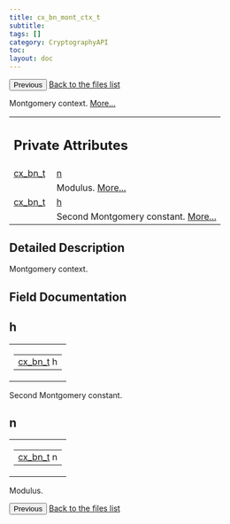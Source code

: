 ```yaml
---
title: cx_bn_mont_ctx_t
subtitle:
tags: []
category: CryptographyAPI
toc:
layout: doc
---
```


<button class="uk-button uk-button-default uk-button-small uk-margin-medium-top" onclick="history.back()">Previous</button>
<a class="uk-button uk-button-default uk-button-small uk-margin-medium-top crypto-button" href="../../crypto-api/files">Back to the files list</a>


<p>Montgomery context.  
 <a href="../cx__bn__mont__ctx__t#details">More...</a></p>
<table class="memberdecls">
<tr class="heading"><td colspan="4"><h2 class="groupheader"><a name="pri-attribs"></a>
Private Attributes</h2></td></tr>
<tr class="memitem:a629b82dbf76ac8095d4fdffaf51790d5"><td class="memItemLeft" align="right" valign="top"><a class="el" href="../ox__bn_8h#a3caccc9ce9a31d3cba31ce1de1194d12">cx_bn_t</a>&#160;</td><td colspan="3" class="memItemRight" valign="bottom"><a class="el" href="../cx__bn__mont__ctx__t#a629b82dbf76ac8095d4fdffaf51790d5">n</a></td></tr>
<tr class="memdesc:a629b82dbf76ac8095d4fdffaf51790d5"><td class="mdescLeft">&#160;</td><td colspan="3" class="mdescRight">Modulus.  <a href="#a629b82dbf76ac8095d4fdffaf51790d5">More...</a><br /></td></tr>
<tr class="memitem:ad0dbbb64d263e80296053b6472c87975"><td class="memItemLeft" align="right" valign="top"><a class="el" href="../ox__bn_8h#a3caccc9ce9a31d3cba31ce1de1194d12">cx_bn_t</a>&#160;</td><td colspan="3" class="memItemRight" valign="bottom"><a class="el" href="../cx__bn__mont__ctx__t#ad0dbbb64d263e80296053b6472c87975">h</a></td></tr>
<tr class="memdesc:ad0dbbb64d263e80296053b6472c87975"><td class="mdescLeft">&#160;</td><td colspan="3" class="mdescRight">Second Montgomery constant.  <a href="#ad0dbbb64d263e80296053b6472c87975">More...</a><br /></td></tr>
</table>
<a name="details" id="details"></a>

## Detailed Description

<div class="textblock"><p>Montgomery context. </p>
</div><h2 class="groupheader">Field Documentation</h2>
<a id="ad0dbbb64d263e80296053b6472c87975"></a>
<h2 class="memtitle">h</h2>

<div class="memitem">
<div class="memproto">
<table class="mlabels">
  <tr>
  <td class="mlabels-left">
      <table class="memname">
        <tr>
          <td class="memname"><a class="el" href="../ox__bn_8h#a3caccc9ce9a31d3cba31ce1de1194d12">cx_bn_t</a> h</td>
        </tr>
      </table>
  </td>
  </tr>
</table>
</div><div class="memdoc">

<p>Second Montgomery constant. </p>

</div>
</div>
<a id="a629b82dbf76ac8095d4fdffaf51790d5"></a>
<h2 class="memtitle">n</h2>

<div class="memitem">
<div class="memproto">
<table class="mlabels">
  <tr>
  <td class="mlabels-left">
      <table class="memname">
        <tr>
          <td class="memname"><a class="el" href="../ox__bn_8h#a3caccc9ce9a31d3cba31ce1de1194d12">cx_bn_t</a> n</td>
        </tr>
      </table>
  </td>
  </tr>
</table>
</div><div class="memdoc">

<p>Modulus. </p>

</div>
</div>
<button class="uk-button uk-button-default uk-button-small uk-margin-medium-top" onclick="history.back()">Previous</button>
<a class="uk-button uk-button-default uk-button-small uk-margin-medium-top crypto-button" href="../../crypto-api/files">Back to the files list</a>
